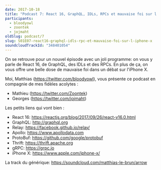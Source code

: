 ```yaml
---
date: 2017-10-18
title: "Podcast 7: React 16, GraphQL, IDLs, RPCs et mauvaise foi sur l'iPhone X"
participants:
  - bloodyowl
  - zoontek
  - jojmaht
oldSlug: podcast/7
slug: S01E07-react16-graphql-idls-rpc-et-mauvaise-foi-sur-l-iphone-x
soundcloudTrackId: "348401054"
---
```


On se retrouve pour un nouvel épisode avec un joli programme: on vous y parle de
React 16, de GraphQL, des IDLs et des RPCs. En plus de ça, on vous offre une
belle dose de mauvaise foi dans un débat sur l'iPhone X.

Moi, Matthias (https://twitter.com/bloodyowl), vous présente ce podcast en
compagnie de mes fidèles acolytes :

- Mathieu (https://twitter.com/Zoontek)
- Georges (https://twitter.com/jojmaht)

Les petits liens qui vont bien :

- React 16: https://reactjs.org/blog/2017/09/26/react-v16.0.html
- GraphQL: http://graphql.org
- Relay: https://facebook.github.io/relay/
- Apollo: https://www.apollodata.com
- ProtoBuf: https://github.com/google/protobuf
- Thrift: https://thrift.apache.org
- gRPC: https://grpc.io
- iPhone X: https://www.apple.com/iphone-x/

La track du générique: https://soundcloud.com/matthias-le-brun/arrow
